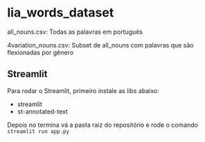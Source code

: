 # lia_words_dataset

all_nouns.csv:
  Todas as palavras em português

4variation_nouns.csv:
  Subset de all_nouns com palavras que são flexionadas por gênero

## Streamlit
Para rodar o Streamlit, primeiro instale as libs abaixo:
- streamlit
- st-annotated-text

Depois no termina vá a pasta raiz do repositório e rode o comando `streamlit run app.py`

